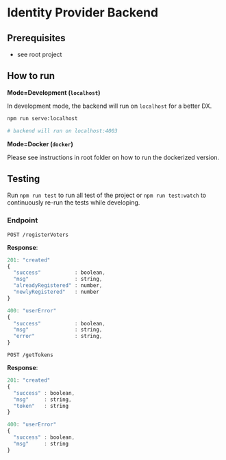# Identity Provider Backend

## Prerequisites

- see root project

## How to run

**Mode=Development (`localhost`)**

In development mode, the backend will run on `localhost` for a better DX.

```bash
npm run serve:localhost

# backend will run on localhost:4003
```

**Mode=Docker (`docker`)**

Please see instructions in root folder on how to run the dockerized version.

## Testing

Run `npm run test` to run all test of the project or `npm run test:watch` to continuously re-run the tests while developing.

### Endpoint

```http
POST /registerVoters
```

**Response**:

```javascript
201: "created"
{
  "success"           : boolean,
  "msg"               : string,
  "alreadyRegistered" : number,
  "newlyRegistered"   : number
}

400: "userError"
{
  "success"           : boolean,
  "msg"               : string,
  "error"             : string,
}
```

```http
POST /getTokens
```

**Response**:

```javascript
201: "created"
{
  "success" : boolean,
  "msg"     : string,
  "token"   : string
}

400: "userError"
{
  "success" : boolean,
  "msg"     : string
}
```
